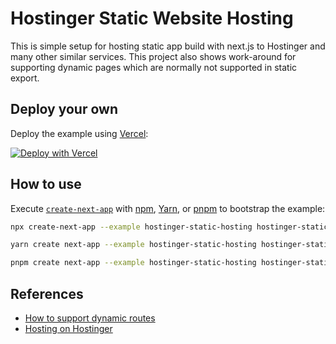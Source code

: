 # Hostinger Static Website Hosting

This is simple setup for hosting static app build with next.js to Hostinger and many other similar services.
This project also shows work-around for supporting dynamic pages which are normally not supported in static export.

## Deploy your own

Deploy the example using [Vercel](https://vercel.com?utm_source=github&utm_medium=readme&utm_campaign=next-example):

[![Deploy with Vercel](https://vercel.com/button)](https://vercel.com/new/clone?repository-url=https://github.com/vercel/next.js/tree/canary/examples/hostinger-static-hosting&project-name=hostinger-static-hosting&repository-name=hostinger-static-hosting)

## How to use

Execute [`create-next-app`](https://github.com/vercel/next.js/tree/canary/packages/create-next-app) with [npm](https://docs.npmjs.com/cli/init), [Yarn](https://yarnpkg.com/lang/en/docs/cli/create/), or [pnpm](https://pnpm.io) to bootstrap the example:

```bash
npx create-next-app --example hostinger-static-hosting hostinger-static-hosting-app
```

```bash
yarn create next-app --example hostinger-static-hosting hostinger-static-hosting-app
```

```bash
pnpm create next-app --example hostinger-static-hosting hostinger-static-hosting-app
```

## References

- [How to support dynamic routes](https://stackoverflow.com/a/75306956/9640177)
- [Hosting on Hostinger](https://stackoverflow.com/a/76391409/9640177)
